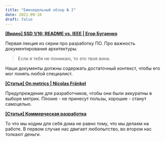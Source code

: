 ```yaml
---
title: "Еженедельный обзор № 2"
date: 2021-09-16
draft: false
---
```


<!--more-->

**[[Видео] SSD 1/16: README vs. IEEE | Егор Бугаенко](https://www.youtube.com/watch?v=SisRFSKI4iI)**

Первая лекция из серии про разработку ПО. Про важность документирования архитектуры.

> Если я тебя не понимаю, то это твоя вина.

Наши документы должны содержать достаточный контекст, чтобы его мог понять любой специалист.

**[[Статья] On metrics | Nicolas Fränkel](https://blog.frankel.ch/metrics/)**

Предупреждение для разработчиков, чтобы они были аккуратны в выборе метрик. Плохие - не принесут пользы, хорошие - станут самоцелью.

**[[Статья] Коммерческая разработка](https://habr.com/ru/post/577440/)**

То что мы кодим для себя дома не равно тому, что мы делаем на работе. В первом случае нас двигает любопытство, во втором нас толкают деньги.
